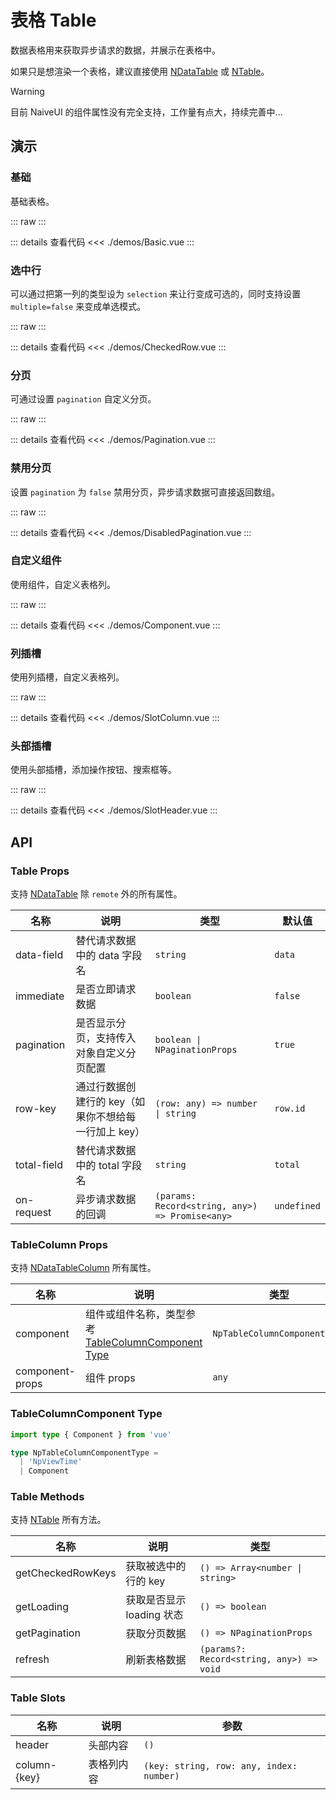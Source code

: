# 表格 Table

数据表格用来获取异步请求的数据，并展示在表格中。

如果只是想渲染一个表格，建议直接使用 [NDataTable](https://www.naiveui.com/zh-CN/light/components/data-table) 或 [NTable](https://www.naiveui.com/zh-CN/light/components/table)。

> [!WARNING]
> 目前 NaiveUI 的组件属性没有完全支持，工作量有点大，持续完善中...

## 演示

<script setup lang="ts">
import { Basic, CheckedRow, Pagination, DisabledPagination, Component, SlotColumn, SlotHeader } from './demos'
</script>

### 基础

基础表格。

::: raw
<Basic />
:::

::: details 查看代码
<<< ./demos/Basic.vue
:::

### 选中行

可以通过把第一列的类型设为 `selection` 来让行变成可选的，同时支持设置 `multiple=false` 来变成单选模式。

::: raw
<CheckedRow />
:::

::: details 查看代码
<<< ./demos/CheckedRow.vue
:::

### 分页

可通过设置 `pagination` 自定义分页。

::: raw
<Pagination />
:::

::: details 查看代码
<<< ./demos/Pagination.vue
:::

### 禁用分页

设置 `pagination` 为 `false` 禁用分页，异步请求数据可直接返回数组。

::: raw
<DisabledPagination />
:::

::: details 查看代码
<<< ./demos/DisabledPagination.vue
:::

### 自定义组件

使用组件，自定义表格列。

::: raw
<Component />
:::

::: details 查看代码
<<< ./demos/Component.vue
:::

### 列插槽

使用列插槽，自定义表格列。

::: raw
<SlotColumn />
:::

::: details 查看代码
<<< ./demos/SlotColumn.vue
:::

### 头部插槽

使用头部插槽，添加操作按钮、搜索框等。

::: raw
<SlotHeader />
:::

::: details 查看代码
<<< ./demos/SlotHeader.vue
:::

## API

### Table Props

支持 [NDataTable](https://www.naiveui.com/zh-CN/light/components/data-table#DataTable-Props) 除 `remote` 外的所有属性。

| 名称        | 说明                                                 | 类型                                            | 默认值      |
| ----------- | ---------------------------------------------------- | ----------------------------------------------- | ----------- |
| data-field  | 替代请求数据中的 data 字段名                         | `string`                                        | `data`      |
| immediate   | 是否立即请求数据                                     | `boolean`                                       | `false`     |
| pagination  | 是否显示分页，支持传入对象自定义分页配置             | `boolean \| NPaginationProps`                   | `true`      |
| row-key     | 通过行数据创建行的 key（如果你不想给每一行加上 key） | `(row: any) => number \| string`                | `row.id`    |
| total-field | 替代请求数据中的 total 字段名                        | `string`                                        | `total`     |
| on-request  | 异步请求数据的回调                                   | `(params: Record<string, any>) => Promise<any>` | `undefined` |

### TableColumn Props

支持 [NDataTableColumn](https://www.naiveui.com/zh-CN/light/components/data-table#DataTable-Props) 所有属性。

| 名称            | 说明                                                                          | 类型                         | 默认值      |
| --------------- | ----------------------------------------------------------------------------- | ---------------------------- | ----------- |
| component       | 组件或组件名称，类型参考 [TableColumnComponent Type](#formitemcomponent-type) | `NpTableColumnComponentType` | `undefined` |
| component-props | 组件 props                                                                    | `any`                        | `undefined` |

### TableColumnComponent Type

```ts
import type { Component } from 'vue'

type NpTableColumnComponentType =
  | 'NpViewTime'
  | Component
```

### Table Methods

支持 [NTable](https://www.naiveui.com/zh-CN/light/components/data-table#DataTable-Methods) 所有方法。

| 名称              | 说明                      | 类型                                     |
| ----------------- | ------------------------- | ---------------------------------------- |
| getCheckedRowKeys | 获取被选中的行的 key      | `() => Array<number \| string>`          |
| getLoading        | 获取是否显示 loading 状态 | `() => boolean`                          |
| getPagination     | 获取分页数据              | `() => NPaginationProps`                 |
| refresh           | 刷新表格数据              | `(params?: Record<string, any>) => void` |

### Table Slots

| 名称           | 说明       | 参数                                     |
| -------------- | ---------- | ---------------------------------------- |
| header         | 头部内容   | `()`                                     |
| column-\{key\} | 表格列内容 | `(key: string, row: any, index: number)` |
